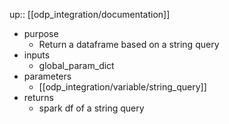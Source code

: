 up:: [[odp_integration/documentation]]

- purpose
	- Return a dataframe based on a string query
- inputs
	- global_param_dict
- parameters
	- [[odp_integration/variable/string_query]]
- returns
	- spark df of a string query
